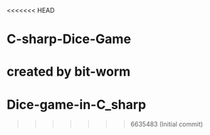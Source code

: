 <<<<<<< HEAD
# C-sharp-Dice-Game
created by bit-worm
=======
# Dice-game-in-C_sharp
>>>>>>> 6635483 (Initial commit)

